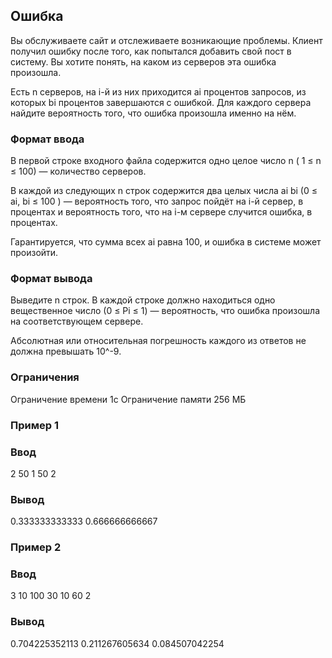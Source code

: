 ## Ошибка

Вы обслуживаете сайт и отслеживаете возникающие проблемы. Клиент получил ошибку после того, как попытался добавить свой пост в систему. Вы хотите понять, на каком из серверов эта ошибка произошла.

Есть n серверов, на i-й из них приходится ai процентов запросов, из которых bi процентов завершаются с ошибкой. Для каждого сервера найдите вероятность того, что ошибка произошла именно на нём.

### Формат ввода

В первой строке входного файла содержится одно целое число n ( 1 ≤ n ≤ 100) — количество серверов.

В каждой из следующих n строк содержится два целых числа ai bi (0 ≤ ai, bi ≤ 100 ) — вероятность того, что запрос пойдёт на i-й сервер, в процентах и вероятность того, что на i-м сервере случится ошибка, в процентах.

Гарантируется, что сумма всех ai равна 100, и ошибка в системе может произойти.

### Формат вывода

Выведите n строк. В каждой строке должно находиться одно вещественное число (0 ≤ Pi ≤ 1) — вероятность, что ошибка произошла на соответствующем сервере.

Абсолютная или относительная погрешность каждого из ответов не должна превышать 10^-9.

### Ограничения

Ограничение времени 1с
Ограничение памяти 256 МБ

### Пример 1

### Ввод

2
50 1
50 2

### Вывод

0.333333333333
0.666666666667

### Пример 2

### Ввод

3
10 100
30 10
60 2

### Вывод

0.704225352113
0.211267605634
0.084507042254